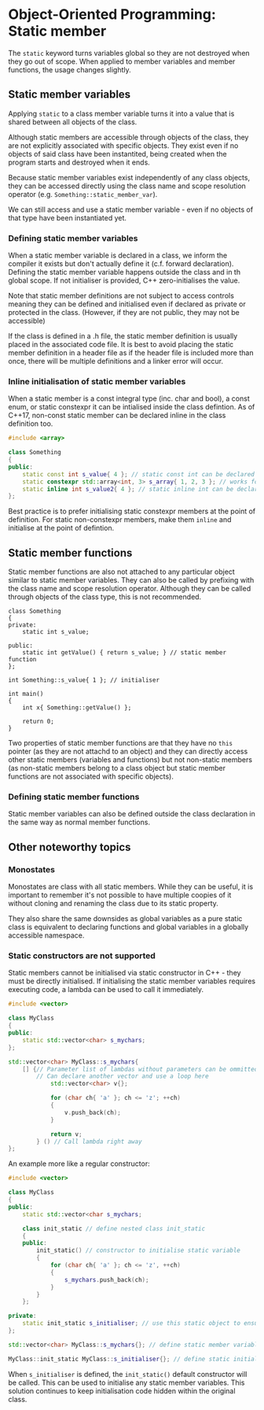 # Object-Oriented Programming: Static member

The `static` keyword turns variables global so they are not destroyed when they go out of scope.
When applied to member variables and member functions, the usage changes slightly.

## Static member variables

Applying `static` to a class member variable turns it into a value that is shared between all objects of the class.

Although static members are accessible through objects of the class, they are not explicitly associated with specific objects.
They exist even if no objects of said class have been instantited, being created when the program starts and destroyed when it ends.

Because static member variables exist independently of any class objects, they can be accessed directly using the class name and scope resolution operator (e.g. `Something::static_member_var`).

We can still access and use a static member variable - even if no objects of that type have been instantiated yet.

### Defining static member variables

When a static member variable is declared in a class, we inform the compiler it exists but don't actually define it (c.f. forward declaration).
Defining the static member variable happens outside the class and in th global scope.
If not initialiser is provided, C++ zero-initialises the value.

Note that static member definitions are not subject to access controls meaning they can be defined and initialised even if declared as private or protected in the class.
(However, if they are not public, they may not be accessible)

If the class is defined in a .h file, the static member definition is usually placed in the associated code file.
It is best to avoid placing the static member definition in a header file as if the header file is included more than once, there will be multiple definitions and a linker error will occur.

### Inline initialisation of static member variables

When a static member is a const integral type (inc. char and bool), a const enum, or static constexpr it can be intialised inside the class defintion.
As of C++17, non-const static member can be declared inline in the class definition too.

```cpp
#include <array>

class Something
{
public:
    static const int s_value{ 4 }; // static const int can be declared and initialised directly
    static constexpr std::array<int, 3> s_array{ 1, 2, 3 }; // works for classes supporting constexpr intitialisation
    static inline int s_value2{ 4 }; // static inline int can be declared and initialised directly (C++17)
};
```

Best practice is to prefer initialising static constexpr members at the point of definition.
For static non-constexpr members, make them `inline` and initialise at the point of defintion.

## Static member functions

Static member functions are also not attached to any particular object similar to static member variables.
They can also be called by prefixing with the class name and scope resolution operator.
Although they can be called through objects of the class type, this is not recommended.

```
class Something
{
private:
    static int s_value;

public:
    static int getValue() { return s_value; } // static member function
};

int Something::s_value{ 1 }; // initialiser

int main()
{
    int x{ Something::getValue() };

    return 0;
}
```

Two properties of static member functions are that they have no `this` pointer (as they are not attachd to an object) and they can directly access other static members (variables and functions) but not non-static members (as non-static members belong to a class object but static member functions are not associated with specific objects).

### Defining static member functions

Static member variables can also be defined outside the class declaration in the same way as normal member functions.

## Other noteworthy topics

### Monostates

Monostates are class with all static members.
While they can be useful, it is important to remember it's not possible to have multiple coopies of it without cloning and renaming the class due to its static property.

They also share the same downsides as global variables as a pure static class is equivalent to declaring functions and global variables in a globally accessible namespace.

### Static constructors are not supported

Static members cannot be initialised via static constructor in C++ - they must be directly initialised.
If initialising the static member variables requires executing code, a lambda can be used to call it immediately.

```cpp
#include <vector>

class MyClass
{
public:
    static std::vector<char> s_mychars;
};

std::vector<char> MyClass::s_mychars{
    [] {// Parameter list of lambdas without parameters can be ommitted
        // Can declare another vector and use a loop here
            std::vector<char> v{};

            for (char ch{ 'a' }; ch <= 'z'; ++ch)
            {
                v.push_back(ch);
            }

            return v;
        } () // Call lambda right away
};
```

An example more like a regular constructor:

```cpp
#include <vector>

class MyClass
{
public:
    static std::vector<char s_mychars;

    class init_static // define nested class init_static
    {
    public:
        init_static() // constructor to initialise static variable
        {
            for (char ch{ 'a' }; ch <= 'z', ++ch)
            {
                s_mychars.push_back(ch);
            }
        }
    };

private:
    static init_static s_initialiser; // use this static object to ensure init_static constructor is called
};

std::vector<char> MyClass::s_mychars{}; // define static member variable

MyClass::init_static MyClass::s_initialiser{}; // define static initialiser, which will call init_static constructor, which will initialise s_mychars
```

When `s_initialiser` is defined, the `init_static()` default constructor will be called.
This can be used to initialise any static member variables.
This solution continues to keep initialisation code hidden within the original class.



